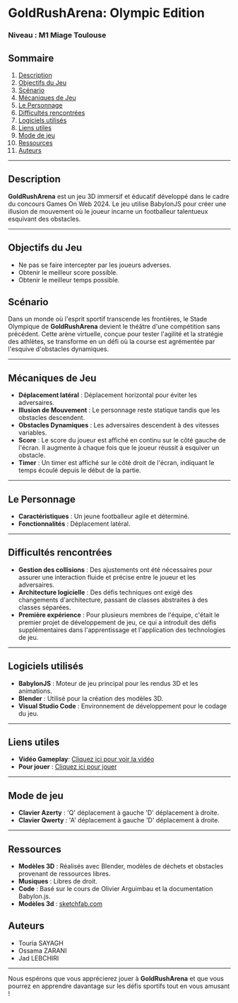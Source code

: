 # GoldRushArena: Olympic Edition

### Niveau : M1 Miage Toulouse

## Sommaire
1. [Description](#description)
2. [Objectifs du Jeu](#objectifs-du-jeu)
3. [Scénario](#scénario)
4. [Mécaniques de Jeu](#mécaniques-de-jeu)
5. [Le Personnage](#le-personnage)
6. [Difficultés rencontrées](#difficultés-rencontrées)
7. [Logiciels utilisés](#logiciels-utilisés)
8. [Liens utiles](#liens-utiles)
9. [Mode de jeu](#mode-de-jeu)
10. [Ressources](#ressources)
11. [Auteurs](#auteurs)

---

## <a name="description"></a>Description

**GoldRushArena** est un jeu 3D immersif et éducatif développé dans le cadre du concours Games On Web 2024. Le jeu utilise BabylonJS pour créer une illusion de mouvement où le joueur incarne un footballeur talentueux esquivant des obstacles.

---

## <a name="objectifs-du-jeu"></a>Objectifs du Jeu

- Ne pas se faire intercepter par les joueurs adverses.
- Obtenir le meilleur score possible.
- Obtenir le meilleur temps possible.

## <a name="scénario"></a>Scénario 

Dans un monde où l'esprit sportif transcende les frontières, le Stade Olympique de **GoldRushArena** devient le théâtre d'une compétition sans précédent. Cette arène virtuelle, conçue pour tester l'agilité et la stratégie des athlètes, se transforme en un défi où la course est agrémentée par l'esquive d'obstacles dynamiques.

---

## <a name="mécaniques-de-jeu"></a>Mécaniques de Jeu

- **Déplacement latéral** : Déplacement horizontal pour éviter les adversaires.
- **Illusion de Mouvement** : Le personnage reste statique tandis que les obstacles descendent.
- **Obstacles Dynamiques** : Les adversaires descendent à des vitesses variables.
- **Score** : Le score du joueur est affiché en continu sur le côté gauche de l'écran. Il augmente à chaque fois que le joueur réussit à esquiver un obstacle.
- **Timer** : Un timer est affiché sur le côté droit de l'écran, indiquant le temps écoulé depuis le début de la partie.

---

## <a name="le-personnage"></a>Le Personnage

- **Caractéristiques** : Un jeune footballeur agile et déterminé.
- **Fonctionnalités** : Déplacement latéral.

---

## <a name="difficultés-rencontrées"></a>Difficultés rencontrées
- **Gestion des collisions** : Des ajustements ont été nécessaires pour assurer une interaction fluide et précise entre le joueur et les adversaires.
- **Architecture logicielle** : Des défis techniques ont exigé des changements d'architecture, passant de classes abstraites à des classes séparées.
- **Première expérience** : Pour plusieurs membres de l'équipe, c'était le premier projet de développement de jeu, ce qui a introduit des défis supplémentaires dans l'apprentissage et l'application des technologies de jeu.

---

## <a name="logiciels-utilisés"></a>Logiciels utilisés

- **BabylonJS** : Moteur de jeu principal pour les rendus 3D et les animations.
- **Blender** : Utilisé pour la création des modèles 3D.
- **Visual Studio Code** : Environnement de développement pour le codage du jeu.

---

## <a name="liens-utiles"></a>Liens utiles 
- **Vidéo Gameplay**: [Cliquez ici pour voir la vidéo](https://www.youtube.com/watch?v=bwzCqOSkqJU&ab_channel=touriaGow)
- **Pour jouer** : [Cliquez ici pour jouer](https://gamesonweb.github.io/gow-olympic-edition-goldRushArena/)

---

## <a name="mode-de-jeu"></a>Mode de jeu 
- **Clavier Azerty** : 'Q' déplacement à gauche 'D' déplacement à droite.
- **Clavier Qwerty** : 'A' déplacement à gauche 'D' déplacement à droite.

---

## <a name="ressources"></a>Ressources

- **Modèles 3D** : Réalisés avec Blender, modèles de déchets et obstacles provenant de ressources libres.
- **Musiques** : Libres de droit.
- **Code** : Basé sur le cours de Olivier Arguimbau et la documentation Babylon.js.
- **Modèles 3d** : [sketchfab.com](https://sketchfab.com)

## <a name="auteurs"></a>Auteurs

- Touria SAYAGH
- Ossama ZARANI
- Jad LEBCHIRI

---

Nous espérons que vous apprécierez jouer à **GoldRushArena** et que vous pourrez en apprendre davantage sur les défis sportifs tout en vous amusant !


